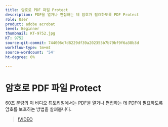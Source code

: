 ```yaml
---
title: 암호로 PDF 파일 Protect
description: PDF을 열거나 편집하는 데 암호가 필요하도록 PDF Protect
role: User
product: adobe acrobat
level: Beginner
thumbnail: KT-9752.jpg
KT: 9752
source-git-commit: 744006c7d8229df39a202355b7b79bf9f6a38b3d
workflow-type: tm+mt
source-wordcount: '54'
ht-degree: 0%

---
```


# 암호로 PDF 파일 Protect

60초 분량의 이 비디오 튜토리얼에서는 PDF을 열거나 편집하는 데 PDF이 필요하도록 암호를 보호하는 방법을 살펴봅니다.

>[!VIDEO](https://video.tv.adobe.com/v/340075?hidetitle=true)
